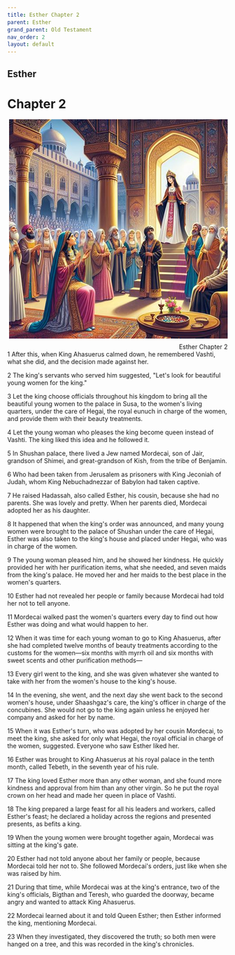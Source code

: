 ```yaml
---
title: Esther Chapter 2
parent: Esther
grand_parent: Old Testament
nav_order: 2
layout: default
---
```


## Esther

# Chapter 2

<div style="clear: both; text-align: right;">
    <img src="/assets/Image/Esther/500/2.jpg" alt="Esther Chapter 2" class="chapter-image" style="max-width: 100%; height: auto; float: right; margin: 0 0 10px 10px; padding-left: 10%;">
    <figcaption style="font-size: 14px;">Esther Chapter 2</figcaption>
</div>
1 After this, when King Ahasuerus calmed down, he remembered Vashti, what she did, and the decision made against her.

2 The king's servants who served him suggested, "Let's look for beautiful young women for the king."

3 Let the king choose officials throughout his kingdom to bring all the beautiful young women to the palace in Susa, to the women's living quarters, under the care of Hegai, the royal eunuch in charge of the women, and provide them with their beauty treatments.

4 Let the young woman who pleases the king become queen instead of Vashti. The king liked this idea and he followed it.

5 In Shushan palace, there lived a Jew named Mordecai, son of Jair, grandson of Shimei, and great-grandson of Kish, from the tribe of Benjamin.

6 Who had been taken from Jerusalem as prisoners with King Jeconiah of Judah, whom King Nebuchadnezzar of Babylon had taken captive.

7 He raised Hadassah, also called Esther, his cousin, because she had no parents. She was lovely and pretty. When her parents died, Mordecai adopted her as his daughter.

8 It happened that when the king's order was announced, and many young women were brought to the palace of Shushan under the care of Hegai, Esther was also taken to the king's house and placed under Hegai, who was in charge of the women.

9 The young woman pleased him, and he showed her kindness. He quickly provided her with her purification items, what she needed, and seven maids from the king's palace. He moved her and her maids to the best place in the women's quarters.

10 Esther had not revealed her people or family because Mordecai had told her not to tell anyone.

11 Mordecai walked past the women's quarters every day to find out how Esther was doing and what would happen to her.

12 When it was time for each young woman to go to King Ahasuerus, after she had completed twelve months of beauty treatments according to the customs for the women—six months with myrrh oil and six months with sweet scents and other purification methods—

13 Every girl went to the king, and she was given whatever she wanted to take with her from the women's house to the king's house.

14 In the evening, she went, and the next day she went back to the second women's house, under Shaashgaz's care, the king's officer in charge of the concubines. She would not go to the king again unless he enjoyed her company and asked for her by name.

15 When it was Esther's turn, who was adopted by her cousin Mordecai, to meet the king, she asked for only what Hegai, the royal official in charge of the women, suggested. Everyone who saw Esther liked her.

16 Esther was brought to King Ahasuerus at his royal palace in the tenth month, called Tebeth, in the seventh year of his rule.

17 The king loved Esther more than any other woman, and she found more kindness and approval from him than any other virgin. So he put the royal crown on her head and made her queen in place of Vashti.

18 The king prepared a large feast for all his leaders and workers, called Esther's feast; he declared a holiday across the regions and presented presents, as befits a king.

19 When the young women were brought together again, Mordecai was sitting at the king's gate.

20 Esther had not told anyone about her family or people, because Mordecai told her not to. She followed Mordecai's orders, just like when she was raised by him.

21 During that time, while Mordecai was at the king's entrance, two of the king's officials, Bigthan and Teresh, who guarded the doorway, became angry and wanted to attack King Ahasuerus.

22 Mordecai learned about it and told Queen Esther; then Esther informed the king, mentioning Mordecai.

23 When they investigated, they discovered the truth; so both men were hanged on a tree, and this was recorded in the king's chronicles.


